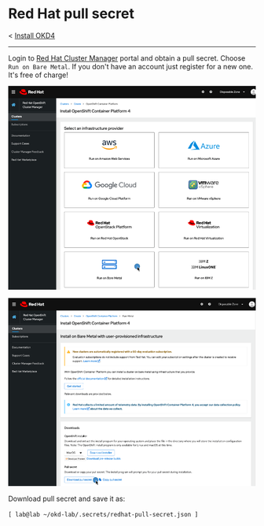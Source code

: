 # Red Hat pull secret

< [Install OKD4](03_install_okd.md)

* * *

Login to [Red Hat Cluster Manager](https://cloud.redhat.com/openshift/install) portal and obtain a pull secret. Choose `Run on Bare Metal`. If you don't have an account just register for a new one. It's free of charge!

![Red Hat Cluster Manager](images/pull_secret/00.png)

![Red Hat Cluster Manager](images/pull_secret/01.png)


Download pull secret and save it as:

`[ lab@lab ~/okd-lab/.secrets/redhat-pull-secret.json ]`
